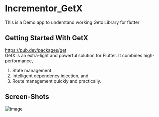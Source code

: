 # Incrementor_GetX

This is a Demo app to understand working Getx Library for flutter <br>

## Getting Started With GetX

https://pub.dev/packages/get <br>
GetX is an extra-light and powerful solution for Flutter. It combines high-performance, 

1. State management
2. Intelligent dependency injection, and 
3. Route management quickly and practically.

## Screen-Shots 
![image](https://user-images.githubusercontent.com/71538277/202413049-15a6e2a2-db81-459e-ba2f-87b24045c5d0.png)
